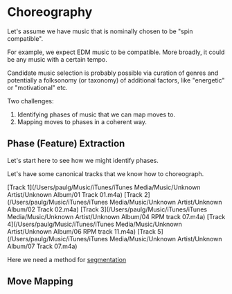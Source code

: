 # Choreography

Let's assume we have music that is nominally chosen to be "spin compatible".

For example, we expect EDM music to be compatible. More broadly, it could be
any music with a certain tempo.

Candidate music selection is probably possible via curation of genres and potentially a folksonomy (or taxonomy) of
additional factors, like "energetic" or "motivational" etc.

Two challenges:

1. Identifying phases of music that we can map moves to.
2. Mapping moves to phases in a coherent way.

## Phase (Feature) Extraction

Let's start here to see how we might identify phases.

Let's have some canonical tracks that we know how to choreograph.

[Track 1](/Users/paulg/Music/iTunes/iTunes Media/Music/Unknown Artist/Unknown Album/01 Track 01.m4a)
[Track 2](/Users/paulg/Music/iTunes/iTunes Media/Music/Unknown Artist/Unknown Album/02 Track 02.m4a)
[Track 3](/Users/paulg/Music/iTunes/iTunes Media/Music/Unknown Artist/Unknown Album/04 RPM track 07.m4a)
[Track 4](/Users/paulg/Music/iTunes/iTunes Media/Music/Unknown Artist/Unknown Album/06 RPM track 11.m4a)
[Track 5](/Users/paulg/Music/iTunes/iTunes Media/Music/Unknown Artist/Unknown Album/07 Track 07.m4a)

Here we need a method for [segmentation](segmentation.md)

## Move Mapping

